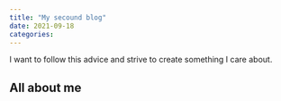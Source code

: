 ```yaml
---
title: "My secound blog"
date: 2021-09-18
categories:
---
```


I want to follow this advice and strive to create something I care about.

## All about me
